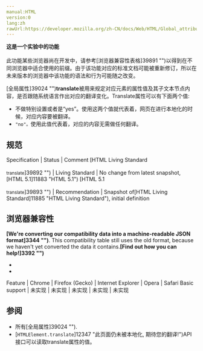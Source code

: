 ```yaml
---
manual:HTML
version:0
lang:zh
rawUrl:https://developer.mozilla.org/zh-CN/docs/Web/HTML/Global_attributes/translate#Browser_compatibility
---
```






**这是一个实验中的功能**<br></br>此功能某些浏览器尚在开发中，请参考[浏览器兼容性表格]39891 "")以得到在不同浏览器中适合使用的前缀。由于该功能对应的标准文档可能被重新修订，所以在未来版本的浏览器中该功能的语法和行为可能随之改变。




[全局属性]39024 "")**translate**被用来规定对应元素的属性值及其子文本节点内容，是否跟随系统语言作出对应的翻译变化。Translate属性可以有下面两个值:


* 不做特别设置或者是“yes”。使用这两个值就代表着，网页在进行本地化的时候，对应内容要被翻译。
* `"no"。`使用此值代表着，对应的内容无需做任何翻译。

## 规范<a name="规范"></a>

Specification | Status | Comment 
[HTML Living Standard<br></br><small>translate</small>]39892 "") | Living Standard | No change from latest snapshot,[HTML 5.1]11883 "HTML 5.1") 
[HTML 5.1<br></br><small>translate</small>]39893 "") | Recommendation | Snapshot of[HTML Living Standard]11885 "HTML Living Standard"), initial definition 


## **浏览器兼容性**<a name="浏览器兼容性"></a>


**[We&#39;re converting our compatibility data into a machine-readable JSON format]3344 "")**. This compatibility table still uses the old format, because we haven&#39;t yet converted the data it contains.**[Find out how you can help!]3392 "")**


* 
* 

Feature | Chrome | Firefox (Gecko) | Internet Explorer | Opera | Safari 
Basic support | 未实现 | 未实现 | 未实现 | 未实现 | 未实现 




## **参阅**<a name="参阅"></a>

* 所有[全局属性]39024 "").
* [`HTMLElement.translate`]12347 "此页面仍未被本地化, 期待您的翻译!")API接口可以读取translate属性的值。



